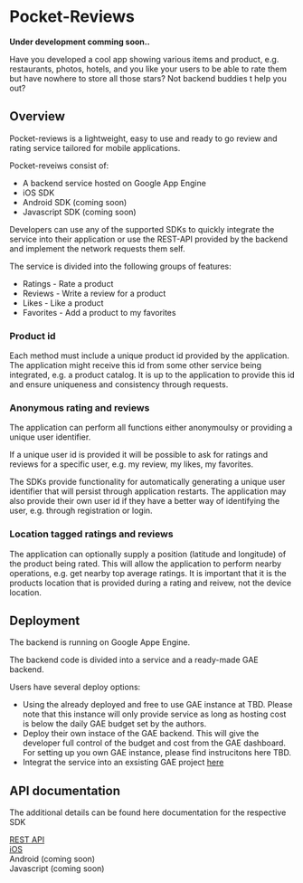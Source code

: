 # Pocket-Reviews

**Under development comming soon..**

Have you developed a cool app showing various items and product, e.g. restaurants, photos, hotels, and you like your users to be able to rate them but have nowhere to store all those stars? Not backend buddies t help you out?

## Overview
Pocket-reviews is a lightweight, easy to use and ready to go review and rating service tailored for mobile applications.

Pocket-reveiws consist of:

* A backend service hosted on Google App Engine  
* iOS SDK  
* Android SDK (coming soon)  
* Javascript SDK (coming soon)  

Developers can use any of the supported SDKs to quickly integrate the service into their application or use the REST-API provided by the backend and implement the network requests them self.

The service is divided into the following groups of features:

* Ratings - Rate a product  
* Reviews - Write a review for a product  
* Likes - Like a product  
* Favorites - Add a product to my favorites

### Product id

Each method must include a unique product id provided by the application. The application might receive this id from some other service being integrated, e.g. a product catalog. It is up to the application to provide this id and ensure uniqueness and consistency through requests.

### Anonymous rating and reviews
The application can perform all functions either anonymoulsy or providing a unique user identifier.

If a unique user id is provided it will be possible to ask for ratings and reviews for a specific user, e.g. my review, my likes, my favorites.

The SDKs provide functionality for automatically generating a unique user identifier that will persist through application restarts. The application may also provide their own user id if they have a better way of identifying the user, e.g. through registration or login.

### Location tagged ratings and reviews
The application can optionally supply a position (latitude and longitude) of the product being rated. This will allow the application to perform nearby operations, e.g. get nearby top average ratings. It is important that it is the products location that is provided during a rating and reivew, not the device location.

## Deployment
The backend is running on Google Appe Engine. 

The backend code is divided into a service and a ready-made GAE backend.

Users have several deploy options:

* Using the already deployed and free to use GAE instance at TBD. Please note that this instance will only provide service as long as hosting cost is below the daily GAE budget set by the authors.
* Deploy their own instace of the GAE backend. This will give the developer full control of the budget and cost from the GAE dashboard. For setting up you own GAE instance, please find instrucitons here TBD.
* Integrat the service into an exsisting GAE project [here](https://github.com/sosandstrom/pocket-review/wiki/Integrate-into-existing-service)

## API documentation
The additional details can be found here documentation for the respective SDK

[REST API](http://pocket-reviews.appspot.com/doc/rest-api/api.html)  
[iOS](http://pocket-reviews.appspot.com/doc/ios/index.html)  
Android (coming soon)  
Javascript (coming soon)

